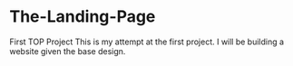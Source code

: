 # The-Landing-Page
First TOP Project
This is my attempt at the first project. I will be building a website given the base design.

